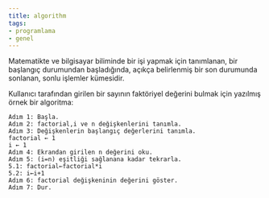 ```yaml
---
title: algorithm
tags:
- programlama
- genel
---
```


Matematikte ve bilgisayar biliminde bir işi yapmak için tanımlanan, bir başlangıç durumundan başladığında, açıkça belirlenmiş bir son durumunda sonlanan, sonlu işlemler kümesidir.

Kullanıcı tarafından girilen bir sayının faktöriyel değerini bulmak için yazılmış örnek bir algoritma:
```
Adım 1: Başla.
Adım 2: factorial,i ve n değişkenlerini tanımla.
Adım 3: Değişkenlerin başlangıç değerlerini tanımla.
factorial ← 1
i ← 1 
Adım 4: Ekrandan girilen n değerini oku.
Adım 5: (i=n) eşitliği sağlanana kadar tekrarla.
5.1: factorial←factorial*i
5.2: i←i+1
Adım 6: factorial değişkeninin değerini göster. 
Adım 7: Dur.
```
